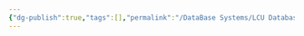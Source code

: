 ```yaml
---
{"dg-publish":true,"tags":[],"permalink":"/DataBase Systems/LCU Database System Lab/安装SQL Server环境/","dgPassFrontmatter":true,"noteIcon":"","created":"2025-04-09T13:35:57.918+08:00","updated":"2025-04-09T13:49:21.597+08:00"}
---
```



